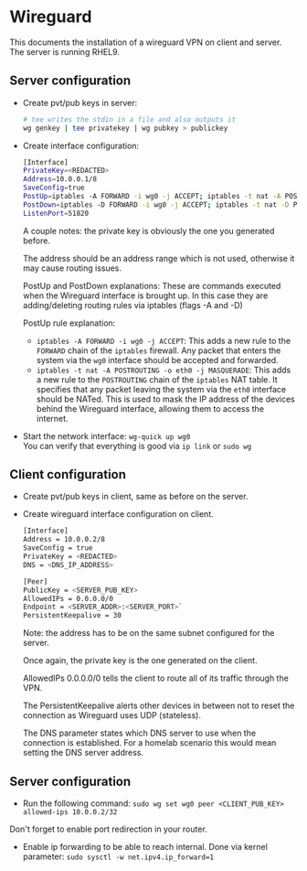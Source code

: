 # Wireguard

This documents the installation of a wireguard VPN on client and server.  
The server is running RHEL9.  

## Server configuration

- Create pvt/pub keys in server:  

  ```bash
  # tee writes the stdin in a file and also outputs it
  wg genkey | tee privatekey | wg pubkey > publickey
  ```

- Create interface configuration:  

  ```bash file=/etc/wireguard/wg0.conf
  [Interface]
  PrivateKey=<REDACTED>
  Address=10.0.0.1/8
  SaveConfig=true
  PostUp=iptables -A FORWARD -i wg0 -j ACCEPT; iptables -t nat -A POSTROUTING -o eth0 -j MASQUERADE;
  PostDown=iptables -D FORWARD -i wg0 -j ACCEPT; iptables -t nat -D POSTROUTING -o eth0 -j MASQUERADE;
  ListenPort=51820
  ```

  A couple notes: the private key is obviously the one you generated before.  

  The address should be an address range which is not used, otherwise it may cause routing issues.  

  PostUp and PostDown explanations: These are commands executed when the Wireguard interface is brought up. In this case they are adding/deleting routing rules via iptables (flags -A and -D)  

  PostUp rule explanation:  
  - `iptables -A FORWARD -i wg0 -j ACCEPT`: This adds a new rule to the `FORWARD` chain of the `iptables` firewall. Any packet that enters the system via the `wg0` interface should be accepted and forwarded.  
  - `iptables -t nat -A POSTROUTING -o eth0 -j MASQUERADE`:  This adds a new rule to the `POSTROUTING` chain of the `iptables` NAT table. It specifies that any packet leaving the system via the `eth0` interface should be NATed. This is used to mask the IP address of the devices behind the Wireguard interface, allowing them to access the internet.  

- Start the network interface: `wg-quick up wg0`  
  You can verify that everything is good via `ip link` or `sudo wg`  

## Client configuration

- Create pvt/pub keys in client, same as before on the server.  

- Create wireguard interface configuration on client.  

  ```bash file=/etc/wireguard/wg0.conf
  [Interface]
  Address = 10.0.0.2/8
  SaveConfig = true
  PrivateKey = <REDACTED>
  DNS = <DNS_IP_ADDRESS>
  
  [Peer]
  PublicKey = <SERVER_PUB_KEY>
  AllowedIPs = 0.0.0.0/0
  Endpoint = <SERVER_ADDR>:<SERVER_PORT>`
  PersistentKeepalive = 30
  ```

  Note: the address has to be on the same subnet configured for the server.  

  Once again, the private key is the one generated on the client.  

  AllowedIPs 0.0.0.0/0 tells the client to route all of its traffic through the VPN.  

  The PersistentKeepalive alerts other devices in between not to reset the connection as Wireguard uses UDP (stateless).  

  The DNS parameter states which DNS server to use when the connection is established. For a homelab scenario this would mean setting the DNS server address.  

## Server configuration

- Run the following command: `sudo wg set wg0 peer <CLIENT_PUB_KEY> allowed-ips 10.0.0.2/32`  

Don't forget to enable port redirection in your router.  

- Enable ip forwarding to be able to reach internal. Done via kernel parameter: `sudo sysctl -w net.ipv4.ip_forward=1`  
